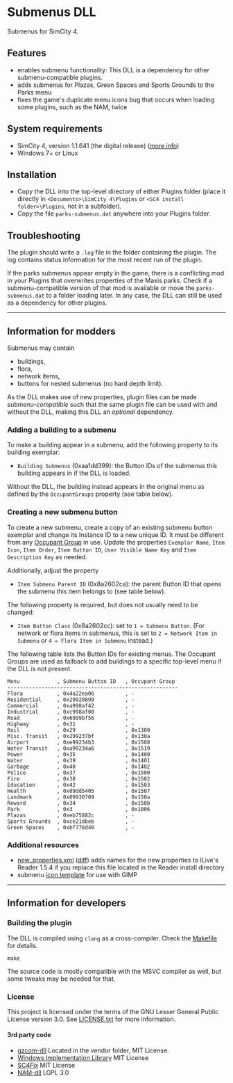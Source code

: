 # Submenus DLL

Submenus for SimCity 4.

## Features

- enables submenu functionality: This DLL is a dependency for other submenu-compatible plugins.
- adds submenus for Plazas, Green Spaces and Sports Grounds to the Parks menu
- fixes the game's duplicate menu icons bug that occurs when loading some plugins, such as the NAM, twice

## System requirements

- SimCity 4, version 1.1.641 (the digital release)
  ([more info](https://community.simtropolis.com/forums/topic/762980-the-future-of-sc4-modding-the-matter-of-digital-vs-disc-and-windows-vs-macos-in-the-dll-era/))
- Windows 7+ or Linux

## Installation

- Copy the DLL into the top-level directory of either Plugins folder
  (place it directly in `<Documents>\SimCity 4\Plugins` or `<SC4 install folder>\Plugins`, not in a subfolder).
- Copy the file `parks-submenus.dat` anywhere into your Plugins folder.

## Troubleshooting

The plugin should write a `.log` file in the folder containing the plugin.
The log contains status information for the most recent run of the plugin.

If the parks submenus appear empty in the game,
there is a conflicting mod in your Plugins that overwrites properties of the Maxis parks.
Check if a submenu-compatible version of that mod is available
or move the `parks-submenus.dat` to a folder loading later.
In any case, the DLL can still be used as a dependency for other plugins.

------------------------------------------------------------
## Information for modders

Submenus may contain
- buildings,
- flora,
- network items,
- buttons for nested submenus (no hard depth limit).

As the DLL makes use of new properties, plugin files can be made *submenu-compatible*
such that the same plugin file can be used with and without the DLL, making this DLL an *optional* dependency.

### Adding a building to a submenu

To make a building appear in a submenu, add the following property to its building exemplar:

- `Building Submenus` (0xaa1dd399): the Button IDs of the submenus this building appears in if the DLL is loaded.

Without the DLL, the building instead appears in the original menu as defined by the `OccupantGroups` property (see table below).

### Creating a new submenu button

To create a new submenu, create a copy of an existing submenu button exemplar and change its Instance ID to a new unique ID.
It must be different from any [Occupant Group](https://www.sc4devotion.com/forums/index.php?topic=2378.msg533652#msg533652) in use.
Update the properties `Exemplar Name`, `Item Icon`, `Item Order`, `Item Button ID`, `User Visible Name Key` and `Item Description Key` as needed.

Additionally, adjust the property

- `Item Submenu Parent ID` (0x8a2602ca): the parent Button ID that opens the submenu this item belongs to (see table below).

The following property is required, but does not usually need to be changed:

- `Item Button Class` (0x8a2602cc): set to `1 = Submenu Button`.
  (For network or flora items in submenus, this is set to `2 = Network Item in Submenu` or `4 = Flora Item in Submenu` instead.)

The following table lists the Button IDs for existing menus.
The Occupant Groups are used as fallback to add buildings to a specific top-level menu if the DLL is not present.

    Menu            , Submenu Button ID   , Occupant Group
    -------------------------------------------------------
    Flora           , 0x4a22ea06          , -
    Residential     , 0x29920899          , -
    Commercial      , 0xa998af42          , -
    Industrial      , 0xc998af00          , -
    Road            , 0x6999bf56          , -
    Highway         , 0x31                , -
    Rail            , 0x29                , 0x1300
    Misc. Transit   , 0x299237bf          , 0x130a
    Airport         , 0xe99234b3          , 0x1508
    Water Transit   , 0xa99234a6          , 0x1519
    Power           , 0x35                , 0x1400
    Water           , 0x39                , 0x1401
    Garbage         , 0x40                , 0x1402
    Police          , 0x37                , 0x1500
    Fire            , 0x38                , 0x1502
    Education       , 0x42                , 0x1503
    Health          , 0x89dd5405          , 0x1507
    Landmark        , 0x09930709          , 0x150a
    Reward          , 0x34                , 0x150b
    Park            , 0x3                 , 0x1006
    Plazas          , 0xeb75882c          , -
    Sports Grounds  , 0xce21dbeb          , -
    Green Spaces    , 0xbf776d40          , -

### Additional resources

- [new_properties.xml](https://github.com/memo33/submenus-dll/blob/main/vendor/new_properties.xml) ([diff](https://github.com/memo33/submenus-dll/compare/2e0caee0278d5f4106eca76b797ed323505eef3e..HEAD#diff-95420378434ddd70a81640150126a3fc1e232bf860080961df62d888a2cc4d8b))
  adds names for the new properties to ILive's Reader 1.5.4 if you replace this file located in the Reader install directory
- submenu [icon template](https://github.com/memo33/submenus-dll/releases/tag/1.0.0) for use with GIMP

------------------------------------------------------------
## Information for developers

### Building the plugin

The DLL is compiled using `clang` as a cross-compiler.
Check the [Makefile](Makefile) for details.
```
make
```
The source code is mostly compatible with the MSVC compiler as well, but some tweaks may be needed for that.

### License

This project is licensed under the terms of the GNU Lesser General Public License version 3.0.
See [LICENSE.txt](LICENSE.txt) for more information.

#### 3rd party code

- [gzcom-dll](https://github.com/nsgomez/gzcom-dll/tree/master) Located in the vendor folder, MIT License.
- [Windows Implementation Library](https://github.com/microsoft/wil) MIT License
- [SC4Fix](https://github.com/nsgomez/sc4fix) MIT License
- [NAM-dll](https://github.com/NAMTeam/nam-dll) LGPL 3.0
